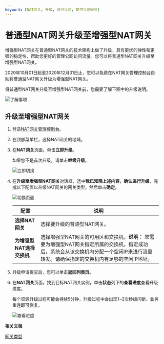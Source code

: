 ```yaml
---
keyword: [NAT网关, 升级, 访问公网, 提供公网服务]
---
```


# 普通型NAT网关升级至增强型NAT网关

增强型NAT网关在普通型NAT网关的技术架构上做了升级，具有更优的弹性和更强的稳定性，帮助您更好的管理公网访问流量。您可以将普通型NAT网关升级至增强型NAT网关。

2020年10月01日起至2020年12月31日止，您可以免费在NAT网关管理控制台自助将普通型NAT网关升级为增强型NAT网关。

将普通型NAT网关升级至增强型NAT网关前，您需要了解下图中的升级说明。

![了解事项](https://static-aliyun-doc.oss-accelerate.aliyuncs.com/assets/img/zh-CN/6333659951/p147943.png)

## 升级至增强型NAT网关

1.  登录[NAT网关管理控制台](https://vpc.console.aliyun.com/nat)。

2.  在顶部菜单栏，选择NAT网关的地域。

3.  在**NAT网关**页面，单击**立即升级**。

    如果您不是首次升级，请单击**继续升级**。

    ![立即切换](https://static-aliyun-doc.oss-accelerate.aliyuncs.com/assets/img/zh-CN/7856431061/p146934.png)

4.  在**升级至增强型NAT网关**对话框，选中**我已知晓上述内容，确认进行升级**，完成以下配置以升级NAT网关的网关类型，然后单击**确定**。

    ![切换页面](https://static-aliyun-doc.oss-accelerate.aliyuncs.com/assets/img/zh-CN/4307431061/p148992.png)

    |配置|说明|
    |--|--|
    |**选择NAT网关**|选择要升级的普通型NAT网关。|
    |**为增强型NAT选择交换机**|选择增强型NAT网关的可用区和交换机。**说明：** 您需要为增强型NAT网关指定所属的交换机，指定成功后，系统会从该交换机内分配一个空闲IP来进行流量转发。请确保指定的交换机内有足够的空闲IP地址。 |

5.  升级申请提交后，您可以单击**返回列表页**。

6.  在**NAT网关**页面，找到目标NAT网关实例，单击**状态**列下的**查看进度**查看升级进度。

    每个资源升级过程可能会持续5分钟，升级过程中会出现1~2次秒级闪断，业务重连即可恢复。

    ![查看进度](https://static-aliyun-doc.oss-accelerate.aliyuncs.com/assets/img/zh-CN/4677431061/p147358.png)


**相关文档**  


[网关类型](/intl.zh-CN/用户指南/NAT网关实例/NAT网关实例概述.md)

